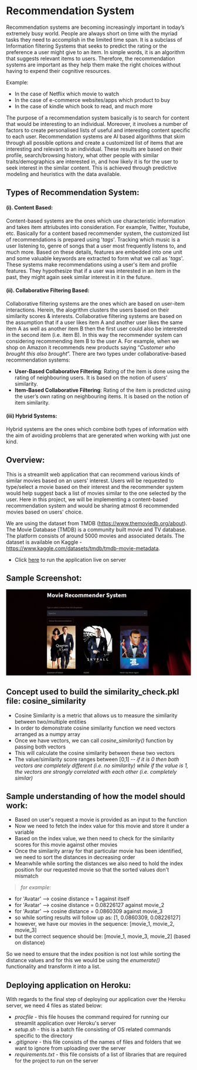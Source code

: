 # Recommendation System

Recommendation systems are becoming increasingly important in today’s extremely busy world. People are always short on time with the myriad tasks they need to accomplish in the limited time span. It is a subclass of Information filtering Systems that seeks to predict the rating or the preference a user might give to an item. In simple words, it is an algorithm that suggests relevant items to users. Therefore, the recommendation systems are important as they help them make the right choices without having to expend their cognitive resources.

Example:
- In the case of Netflix which movie to watch
- In the case of e-commerce websites/apps which product to buy
- In the case of kindle which book to read, and much more

The purpose of a recommendation system basically is to search for content that would be interesting to an individual. Moreover, it involves a number of factors to create personalised lists of useful and interesting content specific to each user. Recommendation systems are AI based algorithms that skim through all possible options and create a customized list of items that are interesting and relevant to an individual. These results are based on their profile, search/browsing history, what other people with similar traits/demographics are interested in, and how likely it is for the user to seek interest in the similar content. This is achieved through predictive modeling and heuristics with the data available.

##  Types of Recommendation System:

#### (i). Content Based:
Content-based systems are the ones which use characteristic information and takes item attriubutes into consideration. For example, Twitter, Youtube, etc. Basically for a content based recommender system, the customized list of recommendations is prepared using '*tags*'. Tracking which music is a user listening to, genre of songs that a user most frequently listens to, and much more. Based on these details, features are embedded into one unit and some valuable keywords are extracted to form what we call as '*tags*'. These systems make recommendations using a user's item and profile features. They hypothesize that if a user was interested in an item in the past, they might again seek similar interest in it in the future.

#### (ii). Collaborative Filtering Based:
Collaborative filtering systems are the ones which are based on user-item interactions. Herein, the alogrithm clusters the users based on their similarity scores & interests. Collaborative filtering systems are based on the assumption that if a user likes item A and another user likes the same item A as well as another item B then the first user could also be interested in the second item (i.e. item B). In this way the recommender system can considering recommending item B to the user A. For example, when we shop on Amazon it recommends new products saying “*Customer who brought this also brought*”. There are two types under collaborative-based recommendation systems:
- **User-Based Collaborative Filtering**: Rating of the item is done using the rating of neighbouring users. It is based on the notion of users’ similarity.
- **Item-Based Collaborative Filtering**: Rating of the item is predicted using the user’s own rating on neighbouring items. It is based on the notion of item similarity.

#### (iii) Hybrid Systems:
Hybrid systems are the ones which combine both types of information with the aim of avoiding problems that are generated when working with just one kind.

## Overview:
This is a streamlit web application that can recommend various kinds of similar movies based on an users' interest. Users will be requested to type/select a movie based on their interest and the recommender system would help suggest back a list of movies similar to the one selected by the user. Here in this project, we will be implementing a content-based recommendation system and would be sharing atmost 6 recommended movies based on users' choice.

We are using the dataset from TMDB (https://www.themoviedb.org/about). The Movie Database (TMDB) is a community built movie and TV database. The platform consists of around 5000 movies and associated details. The dataset is available on Kaggle - https://www.kaggle.com/datasets/tmdb/tmdb-movie-metadata.

- Click [here](https://blink-movie-recommender.herokuapp.com/) to run the application live on server

## Sample Screenshot:
<img src = ".\cover_image\screenshot.jpg">

## Concept used to build the similarity_check.pkl file: cosine_similarity
- Cosine Similarity is a metric that allows us to measure the similarity between two/multiple entities
- In order to demonstrate cosine similarity function we need vectors arranged as a numpy array
- Once we have vectors, we can call *cosine_similarity()* function by passing both vectors
- This will calculate the cosine similarity between these two vectors
- The value/similarity score ranges between [0,1] -- *if it is 0 then both vectors are completely different (i.e. no similarity) while if the value is 1, the vectors are strongly correlated with each other (i.e. completely similar)*

## Sample understanding of how the model should work:
- Based on user's request a movie is provided as an input to the function
- Now we need to fetch the index value for this movie and store it under a variable
- Based on the index value, we then need to check for the similarity scores for this movie against other movies
- Once the similarity array for that particular movie has been identified, we need to sort the distances in decreasing order
- Meanwhile while sorting the distances we also need to hold the index position for our requested movie so that the sorted values don't mismatch
> *for example:*
- for 'Avatar' --> cosine distance = 1 against itself
- for 'Avatar' --> cosine distance = 0.08226127 against movie_2
- for 'Avatar' --> cosine distance = 0.0860309 against movie_3
- so while sorting results will follow up as: [1, 0.0860309, 0.08226127]
- however, we have our movies in the sequence: [movie_1, movie_2, movie_3]
- but the correct sequence should be: [movie_1, movie_3, movie_2] (based on distance)

So we need to ensure that the index position is not lost while sorting the distance values and for this we would be using the *enumerate()* functionality and transform it into a list.

## Deploying application on Heroku:
With regards to the final step of deploying our application over the Heroku server, we need 4 files as stated below:
- *procfile* - this file houses the command required for running our streamlit application over Heroku's server
- *setup.sh* - this is a batch file consisting of OS related commands specific to the directory
- *.gitignore* - this file consists of the names of files and folders that we want to ignore from uploading over the server
- *requirements.txt* -  this file consists of a list of libraries that are required for the project to run on the server
